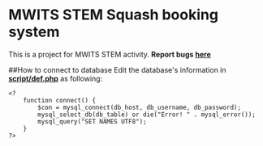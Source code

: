 # MWITS STEM Squash booking system
This is a project for MWITS STEM activity.
**Report bugs [here](https://www.facebook.com/natchapolsrisang)**

##How to connect to database
Edit the database's information in [**script/def.php**](script/def.php) as following:
```
<?
    function connect() {
        $con = mysql_connect(db_host, db_username, db_password);
        mysql_select_db(db_table) or die("Error! " . mysql_error());
        mysql_query("SET NAMES UTF8");
    }
?>
```
